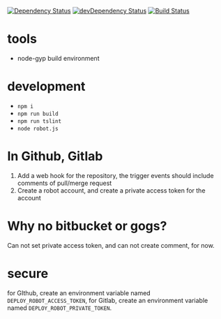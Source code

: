 [![Dependency Status](https://david-dm.org/plantain-00/deploy-robot.svg)](https://david-dm.org/plantain-00/deploy-robot)
[![devDependency Status](https://david-dm.org/plantain-00/deploy-robot/dev-status.svg)](https://david-dm.org/plantain-00/deploy-robot#info=devDependencies)
[![Build Status](https://travis-ci.org/plantain-00/deploy-robot.svg?branch=master)](https://travis-ci.org/plantain-00/deploy-robot)

# tools

+ node-gyp build environment

# development

+ `npm i`
+ `npm run build`
+ `npm run tslint`
+ `node robot.js`

# In Github, Gitlab

1. Add a web hook for the repository, the trigger events should include comments of pull/merge request
2. Create a robot account, and create a private access token for the account

# Why no bitbucket or gogs?

Can not set private access token, and can not create comment, for now.

# secure

for GIthub, create an environment variable named `DEPLOY_ROBOT_ACCESS_TOKEN`, for Gitlab, create an environment variable named `DEPLOY_ROBOT_PRIVATE_TOKEN`.
